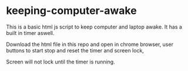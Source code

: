 # keeping-computer-awake

This is a basic html js script to keep computer and laptop awake.
It has a built in timer aswell.

Download the html file in this repo and open in chrome browser, user buttons to start stop and reset the timer and screen lock, 

Screen will not lock until the timer is running.
